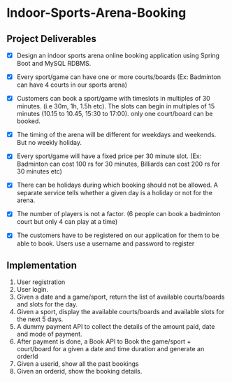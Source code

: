 # Indoor-Sports-Arena-Booking

## Project Deliverables

- [x] Design an indoor sports arena online booking application using Spring Boot and MySQL RDBMS.

- [x] Every sport/game can have one or more courts/boards (Ex: Badminton can have 4 courts in our sports arena)

- [x] Customers can book a sport/game with timeslots in multiples of 30 minutes. (i.e 30m, 1h, 1.5h etc). The slots can begin in multiples of 15 minutes (10.15 to 10.45, 15:30 to 17:00). only one court/board can be booked.

- [x] The timing of the arena will be different for weekdays and weekends. But no weekly holiday.

- [x] Every sport/game will have a fixed price per 30 minute slot. (Ex: Badminton can cost 100 rs for 30 minutes, Billiards can cost 200 rs for 30 minutes etc)

- [x] There can be holidays during which booking should not be allowed. A separate service tells whether a given day is a holiday or not for the arena.

- [x] The number of players is not a factor. (6 people can book a badminton court but only 4 can play at a time)

- [x] The customers have to be registered on our application for them to be able to book. Users use a username and password to register

## Implementation
1. User registration
2. User login.
3. Given a date and a game/sport, return the list of available courts/boards and slots for the day.
4. Given a sport, display the available courts/boards and available slots for the next 5 days.
5. A dummy payment API to collect the details of the amount paid, date and mode of payment.
6. After payment is done, a Book API to Book the game/sport + court/board for a given a date and time duration and generate an orderId
7. Given a userid, show all the past bookings
8. Given an orderid, show the booking details.
